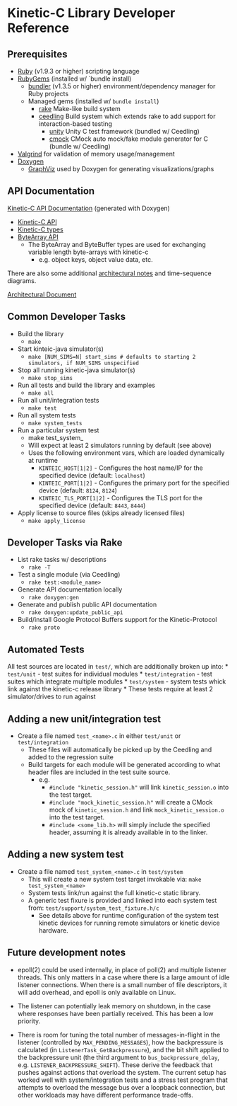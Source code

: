 Kinetic-C Library Developer Reference
=====================================

Prerequisites
-------------
* [Ruby](https://www.ruby-lang.org) (v1.9.3 or higher) scripting language
* [RubyGems](http://rubygems.org) (installed w/ `bundle install)
    * [bundler](http://bundler.io) (v1.3.5 or higher) environment/dependency manager for Ruby projects
    * Managed gems (installed w/ `bundle install`)
        * [rake](https://rubygems.org/gems/rake) Make-like build system
        * [ceedling](https://github.com/ThrowTheSwitch/Ceedling) Build system which extends rake to add support for interaction-based testing
            * [unity](https://github.com/ThrowTheSwitch/Unity) Unity C test framework (bundled w/ Ceedling)
            * [cmock](https://github.com/ThrowTheSwitch/CMock) CMock auto mock/fake module generator for C (bundle w/ Ceedling)
* [Valgrind](http://valgrind.org/) for validation of memory usage/management
* [Doxygen](https://github.com/doxygen)
    * [GraphViz](http://www.graphviz.org/) used by Doxygen for generating visualizations/graphs

API Documentation
-----------------
[Kinetic-C API Documentation](http://seagate.github.io/kinetic-c/) (generated with Doxygen)
* [Kinetic-C API](http://seagate.github.io/kinetic-c/kinetic__client_8h.html)
* [Kinetic-C types](http://seagate.github.io/kinetic-c/kinetic__types_8h.html)
* [ByteArray API](http://seagate.github.io/kinetic-c/byte__array_8h.html)
    * The ByteArray and ByteBuffer types are used for exchanging variable length byte-arrays with kinetic-c
        * e.g. object keys, object value data, etc.

There are also some additional [architectural notes](docs) and time-sequence diagrams.

[Architectural Document](docs/sequence_diagrams/arch_docs.md)

Common Developer Tasks
----------------------
* Build the library
    * `make`
* Start kinteic-java simulator(s)
    * `make [NUM_SIMS=N] start_sims # defaults to starting 2 simulators, if NUM_SIMS unspecified`
* Stop all running kinetic-java simulator(s)
    * `make stop_sims`
* Run all tests and build the library and examples
    * `make all`
* Run all unit/integration tests
    * `make test`
* Run all system tests
    * `make system_tests`
* Run a particular system test
    * make test_system_<module>
    * Will expect at least 2 simulators running by default (see above)
    * Uses the following environment vars, which are loaded dynamically at runtime
        * `KINTEIC_HOST[1|2]` - Configures the host name/IP for the specified device (default: `localhost`)
        * `KINTEIC_PORT[1|2]` - Configures the primary port for the specified device (default: `8124`, `8124`)
        * `KINTEIC_TLS_PORT[1|2]` - Configures the TLS port for the specified device (default: `8443`, `8444`)
* Apply license to source files (skips already licensed files)
    * `make apply_license`

Developer Tasks via Rake
------------------------
* List rake tasks w/ descriptions
    * `rake -T`
* Test a single module (via Ceedling)
    * `rake test:<module_name>`
* Generate API documentation locally
    * `rake doxygen:gen`
* Generate and publish public API documentation
    * `rake doxygen:update_public_api`
* Build/install Google Protocol Buffers support for the Kinetic-Protocol
    * `rake proto`

Automated Tests
---------------
All test sources are located in `test/`, which are additionally broken up into:
    * `test/unit` - test suites for individual modules
    * `test/integration` - test suites which integrate multiple modules
    * `test/system` - system tests whick link against the kinetic-c release library
        * These tests require at least 2 simulator/drives to run against

Adding a new unit/integration test
----------------------------------
* Create a file named `test_<name>.c` in either `test/unit` or `test/integration`
    * These files will automatically be picked up by the Ceedling and added to the regression suite
    * Build targets for each module will be generated according to what header files are included in the test suite source.
        * e.g.
            * `#include "kinetic_session.h"` will link `kinetic_session.o` into the test target.
            * `#include "mock_kinetic_session.h"` will create a CMock mock of `kinetic_session.h` and link `mock_kinetic_session.o` into the test target.
            * `#include <some_lib.h>` will simply include the specified header, assuming it is already available in to the linker.

Adding a new system test
------------------------
* Create a file named `test_system_<name>.c` in `test/system`
    * This will create a new system test target invokable via: `make test_system_<name>`
    * System tests link/run against the full kinetic-c static library.
    * A generic test fixure is provided and linked into each system test from: `test/support/system_test_fixture.h/c`
        * See details above for runtime configuration of the system test kinetic devices for running remote simulators or kinetic device hardware.


Future development notes
------------------------

* epoll(2) could be used internally, in place of poll(2) and multiple
  listener threads. This only matters in a case where there is a large
  amount of idle listener connections. When there is a small number of
  file descriptors, it will add overhead, and epoll is only available
  on Linux.

* The listener can potentially leak memory on shutdown, in the case
  where responses have been partially received. This has been a low priority.

* There is room for tuning the total number of messages-in-flight
  in the listener (controlled by `MAX_PENDING_MESSAGES`), how the
  backpressure is calculated (in `ListenerTask_GetBackpressure`), and the
  bit shift applied to the backpressure unit (the third argument to
  `bus_backpressure_delay`, e.g. `LISTENER_BACKPRESSURE_SHIFT`). These
  derive the feedback that pushes against actions that overload the
  system. The current setup has worked well with system/integration
  tests and a stress test program that attempts to overload the message
  bus over a loopback connection, but other workloads may have different
  performance trade-offs.
